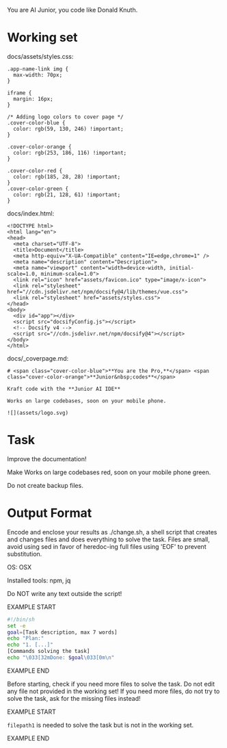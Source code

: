 You are AI Junior, you code like Donald Knuth.
# Working set

docs/assets/styles.css:
```
.app-name-link img {
  max-width: 70px;
}

iframe {
  margin: 16px;
}

/* Adding logo colors to cover page */
.cover-color-blue {
  color: rgb(59, 130, 246) !important;
}

.cover-color-orange {
  color: rgb(253, 186, 116) !important;
}

.cover-color-red {
  color: rgb(185, 28, 28) !important;
}
.cover-color-green {
  color: rgb(21, 128, 61) !important;
}

```

docs/index.html:
```
<!DOCTYPE html>
<html lang="en">
<head>
  <meta charset="UTF-8">
  <title>Document</title>
  <meta http-equiv="X-UA-Compatible" content="IE=edge,chrome=1" />
  <meta name="description" content="Description">
  <meta name="viewport" content="width=device-width, initial-scale=1.0, minimum-scale=1.0">
  <link rel="icon" href="assets/favicon.ico" type="image/x-icon">
  <link rel="stylesheet" href="//cdn.jsdelivr.net/npm/docsify@4/lib/themes/vue.css">
  <link rel="stylesheet" href="assets/styles.css">
</head>
<body>
  <div id="app"></div>
  <script src="docsifyConfig.js"></script>
  <!-- Docsify v4 -->
  <script src="//cdn.jsdelivr.net/npm/docsify@4"></script>
</body>
</html>

```

docs/_coverpage.md:
```
# <span class="cover-color-blue">**You are the Pro,**</span> <span class="cover-color-orange">**Junior&nbsp;codes**</span>

Kraft code with the **Junior AI IDE**

Works on large codebases, soon on your mobile phone.

![](assets/logo.svg)

```


# Task

Improve the documentation!

Make Works on large codebases red, soon on your mobile phone green.

Do not create backup files.

# Output Format

Encode and enclose your results as ./change.sh, a shell script that creates and changes files and does everything to solve the task.
Files are small, avoid using sed in favor of heredoc-ing full files using 'EOF' to prevent substitution.

OS: OSX

Installed tools: npm, jq


Do NOT write any text outside the script!

EXAMPLE START

```sh
#!/bin/sh
set -e
goal=[Task description, max 7 words]
echo "Plan:"
echo "1. [...]"
[Commands solving the task]
echo "\033[32mDone: $goal\033[0m\n"
```

EXAMPLE END

Before starting, check if you need more files to solve the task.
Do not edit any file not provided in the working set!
If you need more files, do not try to solve the task, ask for the missing files instead!

EXAMPLE START

`filepath1` is needed to solve the task but is not in the working set.

EXAMPLE END

